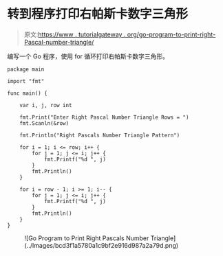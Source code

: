 # 转到程序打印右帕斯卡数字三角形

> 原文:[https://www . tutorialgateway . org/go-program-to-print-right-Pascal-number-triangle/](https://www.tutorialgateway.org/go-program-to-print-right-pascals-number-triangle/)

编写一个 Go 程序，使用 for 循环打印右帕斯卡数字三角形。

```
package main

import "fmt"

func main() {

	var i, j, row int

	fmt.Print("Enter Right Pascal Number Triangle Rows = ")
	fmt.Scanln(&row)

	fmt.Println("Right Pascals Number Triangle Pattern")

	for i = 1; i <= row; i++ {
		for j = 1; j <= i; j++ {
			fmt.Printf("%d ", j)
		}
		fmt.Println()
	}

	for i = row - 1; i >= 1; i-- {
		for j = 1; j <= i; j++ {
			fmt.Printf("%d ", j)
		}
		fmt.Println()
	}
}
```

<figure class="wp-block-image size-large">![Go Program to Print Right Pascals Number Triangle](../Images/bcd3f1a5780a1c9bf2e916d987a2a79d.png)</figure>